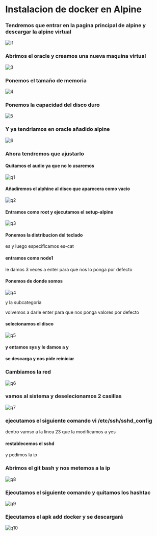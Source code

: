 # Instalacion de docker en Alpine
### Tendremos que entrar en la pagina principal de alpine y descargar la alpine virtual

![i1](https://user-images.githubusercontent.com/91874537/165064696-86fc648f-1aed-4b03-a503-783b7abeb9a9.PNG)

### Abrimos el oracle y creamos una nueva maquina virtual

![3](https://user-images.githubusercontent.com/91874537/165064845-24b450e2-3aa3-4d63-9363-9742ee816239.PNG)

### Ponemos el tamaño de memoria

![4](https://user-images.githubusercontent.com/91874537/165064885-38665bef-43e8-4d36-bdb4-8a8e6d628ae9.PNG)

### Ponemos la capacidad del disco duro

![5](https://user-images.githubusercontent.com/91874537/165064936-f73094ca-7a4e-4000-bae2-0eb581a3fe29.PNG)

### Y ya tendriamos en oracle añadido alpine

![6](https://user-images.githubusercontent.com/91874537/165065226-41ac1f72-5229-4c5f-bfaf-d6247c6fdb00.PNG)

### Ahora tendremos que ajustarlo

#### Quitamos el audio ya que no lo usaremos

![q1](https://user-images.githubusercontent.com/91874537/165065742-44ead213-9e70-4b59-82e8-470a9d6b6464.PNG)

#### Añadiremos el alphine al disco que aparecera como vacio

![q2](https://user-images.githubusercontent.com/91874537/165065965-f5a6a8b3-00ff-45e3-afac-fb46cd553ca6.PNG)

#### Entramos como root y ejecutamos el setup-alpine

![q3](https://user-images.githubusercontent.com/91874537/165066281-ef88073e-366d-432f-a5ca-c9912dadfca5.PNG)

#### Ponemos la distribucion del teclado
es y luego especificamos es-cat
#### entramos como node1 
le damos 3 veces a enter para que nos lo ponga por defecto

#### Ponemos de donde somos

![q4](https://user-images.githubusercontent.com/91874537/165067103-2a35ee8c-7fe3-417c-bb18-69001e38b33c.PNG)

y la subcategoría

volvemos a darle enter para que nos ponga valores por defecto

#### selecionamos el disco 

![q5](https://user-images.githubusercontent.com/91874537/165067435-280d8afa-118a-4074-8d4f-98749a1a7aed.PNG)

#### y entamos sys y le damos a y
#### se descarga y nos pide reiniciar

### Cambiamos la red

![q6](https://user-images.githubusercontent.com/91874537/165067861-1c3b8329-4c3f-4726-a629-5aaebb8053cd.PNG)

### vamos al sistema y deselecionamos 2 casillas

![q7](https://user-images.githubusercontent.com/91874537/165068150-e1b7f371-8197-4a7e-9100-0f49691068d2.PNG)

### ejecutamos el siguiente comando vi /etc/ssh/sshd_config 
dentro vamso a la linea 23 que la modificamos a yes

#### restablecemos el sshd
y pedimos la ip

### Abrimos el git bash y nos metemos a la ip 

![q8](https://user-images.githubusercontent.com/91874537/165068994-1fd79fbe-0ea0-480d-a206-8b025eeefca0.PNG)

### Ejecutamos el siguiente comando y quitamos los hashtac

![q9](https://user-images.githubusercontent.com/91874537/165069218-8c30b8c6-d0b0-4d72-b176-1fa9e9662174.PNG)

### Ejecutamos el apk add docker y se descargará

![q10](https://user-images.githubusercontent.com/91874537/165069703-b1b59577-8303-4640-bfbe-2add6e778a1d.PNG)
